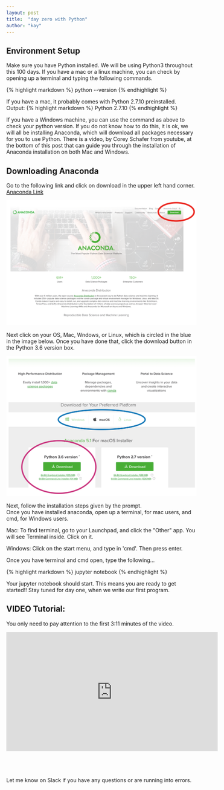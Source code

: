 ```yaml
---
layout: post
title:  "day zero with Python"
author: "kay"
---
```


## Environment Setup

Make sure you have Python installed. We will be using Python3 throughout this 100 days. If you have a mac or a linux machine, you can check by opening up a terminal and typing the following commands.

{% highlight markdown %}
  python --version
{% endhighlight %}

If you have a mac, it probably comes with Python 2.7.10 preinstalled.<br/>
Output:
{% highlight markdown %}
  Python 2.7.10
{% endhighlight %}

If you have a Windows machine, you can use the command as above to check your python version. If you do not know how to do this, it is ok, we will all be installing Anaconda, which will download all packages necessary for you to use Python. There is a video, by
Corey Schafer from youtube, at the bottom of this post that can guide you through the installation of Anaconda installation on both Mac and Windows.

## Downloading Anaconda
Go to the following link and click on download in the upper left hand corner. <br/>
[Anaconda Link](https://www.anaconda.com/what-is-anaconda/)

<center> <img src="../assets/anaconda_0.png">
</center>

Next click on your OS, Mac, Wndows, or Linux, which is circled in the blue in the image below. Once you have done that, click the download button in the Python 3.6 version box.

<center> <img src="../assets/anaconda_1.png">
</center>

Next, follow the installation steps given by the prompt.
<br/>Once you have installed anaconda, open up a terminal, for mac users, and cmd, for Windows users.

Mac: To find terminal, go to your Launchpad, and click the "Other" app. You will see Terminal inside. Click on it.

Windows: Click on the start menu, and type in 'cmd'. Then press enter.

Once you have terminal and cmd open, type the following...

{% highlight markdown %}
  jupyter notebook
{% endhighlight %}

Your jupyter notebook should start. This means you are ready to get started!! Stay tuned for day one, when we write our first program.

## VIDEO Tutorial:
You only need to pay attention to the first 3:11 minutes of the video.
<center><iframe width="560" height="315" src="https://www.youtube.com/embed/YJC6ldI3hWk?rel=0" frameborder="0" allow="autoplay; encrypted-media" allowfullscreen></iframe></center>
<br/><br/><br/>

Let me know on Slack if you have any questions or are running into errors.
